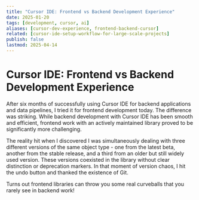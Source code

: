 ```yaml
---
title: "Cursor IDE: Frontend vs Backend Development Experience"
date: 2025-01-20
tags: [development, cursor, ai]
aliases: [cursor-dev-experience, frontend-backend-cursor]
related: [cursor-ide-setup-workflow-for-large-scale-projects]
publish: false
lastmod: 2025-04-14
---
```


# Cursor IDE: Frontend vs Backend Development Experience

After six months of successfully using Cursor IDE for backend applications and data pipelines, I tried it for frontend development today. The difference was striking. While backend development with Cursor IDE has been smooth and efficient, frontend work with an actively maintained library proved to be significantly more challenging.

The reality hit when I discovered I was simultaneously dealing with three different versions of the same object type - one from the latest beta, another from the stable release, and a third from an older but still widely used version. These versions coexisted in the library without clear distinction or deprecation markers. In that moment of version chaos, I hit the undo button and thanked the existence of Git.

Turns out frontend libraries can throw you some real curveballs that you rarely see in backend work! 